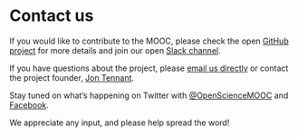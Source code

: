 # Contact us

If you would like to contribute to the MOOC, please check the open [GitHub project](https://open-science-mooc-invite.herokuapp.com/) for more details and join our open [Slack channel](https://osmooc.herokuapp.com/).

If you have questions about the project, please [email us directly](mailto:info@opensciencemooc.eu) or contact the project founder, [Jon Tennant](mailto:jon.tennant.2@gmail.com).

Stay tuned on what’s happening on Twitter with [@OpenScienceMOOC](https://twitter.com/OpenScienceMOOC) and [Facebook](https://www.facebook.com/OpenScienceMOOC/).

We appreciate any input, and please help spread the word!
